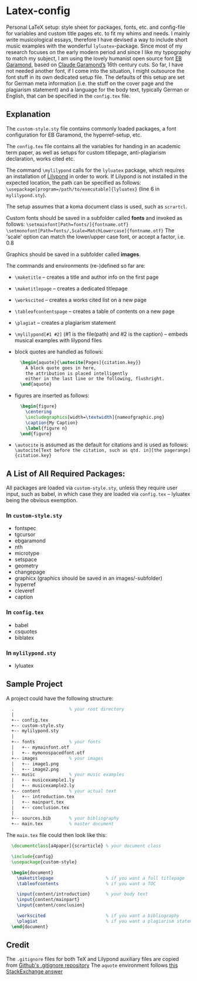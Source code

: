 # Latex-config
Personal LaTeX setup: style sheet for packages, fonts, etc. and config-file for variables and custom title pages etc. to fit my whims and needs. 
I mainly write musicological essays, therefore I have devised a way to include short music examples with the wonderful `lyluatex`-package. 
Since most of my research focuses on the early modern period and since I like my typography to match my subject, I am using the lovely humanist open source font [EB Garamond](http://www.georgduffner.at/ebgaramond/index.html), based on [Claude Garamond’s](https://en.wikipedia.org/wiki/Claude_Garamond) 16th century cuts. 
So far, I have not needed another font, if I come into the situation, I might outsource the font stuff in its own dedicated setup file.
The defaults of this setup are set for German meta information (i.e. the stuff on the cover page and the plagiarism statement) and a language for the body text, typically German or English, that can be specified in the `config.tex` file.

## Explanation 
The `custom-style.sty` file contains commonly loaded packages, a font configuration for EB Garamond, the hyperref-setup, etc.

The `config.tex` file contains all the variables for handing in an academic term paper, as well as setups for custom titlepage, anti-plagiarism declaration, works cited etc.

The command `\mylilypond` calls for the `lyluatex` package, which requires an installation of [Lilypond](https://lilypond.org/) in order to work. If Lilypond is not installed in the expected location, the path can be specified as follows: `\usepackage[program=/path/to/executable]{lyluatex}` (line 6 in `mylilypond.sty`).

The setup assumes that a koma document class is used, such as `scrartcl`.

Custom fonts should be saved in a subfolder called **fonts** and invoked as follows: `\setmainfont[Path=fonts/]{fontname.otf}`
`\setmonofont[Path=fonts/,Scale=MatchLowercase]{fontname.otf}`
The 'scale' option can match the lower/upper case font, or accept a factor, i.e. 0.8

Graphics should be saved in a subfolder called **images**.

The commands and environments (re-)defined so far are:
- `\maketitle` – creates a title and author info on the first page
- `\maketitlepage` – creates a dedicated titlepage
- `\workscited` – creates a works cited list on a new page
- `\tableofcontentspage` – creates a table of contents on a new page
- `\plagiat` – creates a plagiarism statement
- `\mylilypond[#1 #2]` (#1 is the file(path) and #2 is the caption) – embeds musical examples with lilypond files
- block quotes are handled as follows:

    ```tex
      \begin{aquote}{\autocite[Pages]{citation.key}}
        A block quote goes in here,
        the attribution is placed intelligently
        either in the last line or the following, flushright.
      \end{aquote}
    ```
- figures are inserted as follows:

    ```tex
      \begin{figure}
        \centering
      	\includegraphics[width=\textwidth]{nameofgraphic.png}
      	\caption{My Caption}
      	\label{figure n}
      \end{figure}
    ```
- `\autocite` is assumed as the default for citations and is used as follows: `\autocite[Text before the citation, such as qtd. in][the pagerange]{citation.key}`

## A List of All Required Packages:
All packages are loaded via `custom-style.sty`, unless they require user input, such as babel, in which case they are loaded via `config.tex` – lyluatex being the obvious exemption.
### In `custom-style.sty`
- fontspec
- tgcursor
- ebgaramond
- nth
- microtype
- setspace
- geometry
- changepage
- graphicx (graphics should be saved in an images/-subfolder)
- hyperref
- cleveref
- caption

### In `config.tex`
- babel
- csquotes
- biblatex

### In `mylilypond.sty`
- lyluatex

## Sample Project

A project could have the following structure:

  ```tex
    .                     % your root directory
    |
    +-- config.tex
    +-- custom-style.sty
    +-- mylilypond.sty
    |
    +-- fonts             % your fonts
    |   +-- mymainfont.otf
    |   +-- mymonospacedfont.otf
    +-- images            % your images
    |   +-- image1.png
    |   +-- image2.png
    +-- music             % your music examples
    |   +-- musicexample1.ly
    |   +-- musicexample2.ly
    +-- content           % your actual text
    |   +-- introduction.tex
    |   +-- mainpart.tex
    |   +-- conclusion.tex
    |
    +-- sources.bib       % your bibliography
    +-- main.tex          % master document
  ```

The `main.tex` file could then look like this:

  ```tex
    \documentclass[a4paper]{scrarticle} % your document class

    \include{config}
    \usepackage{custom-style}

    \begin{document}
      \maketitlepage                    % if you want a full titlepage
      \tableofcontents                  % if you want a TOC

      \input{content/introduction}      % your body text
      \input{content/mainpart}
      \input{content/conclusion}

      \workscited                       % if you want a bibliography
      \plagiat                          % if you want a plagiarism statement
    \end{document}
  ```
## Credit
The `.gitignore` files for both TeX and Lilypond auxiliary files are copied from [Github's .gitignore repository](https://github.com/github/gitignore)
The `aquote` environment follows [this StackExchange answer](https://tex.stackexchange.com/a/13761)
